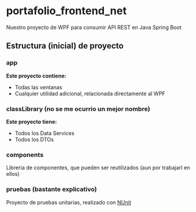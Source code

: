 # portafolio_frontend_net
Nuestro proyecto de WPF para consumir API REST en Java Spring Boot

## Estructura (inicial) de proyecto
### app
**Este proyecto contiene:**
- Todas las ventanas
- Cualquier utilidad adicional, relacionada directamente al WPF

### classLibrary (no se me ocurrio un mejor nombre)
**Este proyecto tiene:**
- Todos los Data Services
- Todos los DTOs

### components
Libreria de componentes, que pueden ser reutilizados (aun por trabajarl en ellos)

### pruebas (bastante explicativo)
Proyecto de pruebas unitarias, realizado con [NUnit](https://nunit.org/)
